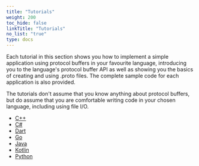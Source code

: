 ```yaml
---
title: "Tutorials"
weight: 200
toc_hide: false
linkTitle: "Tutorials"
no_list: "true"
type: docs
---
```


Each tutorial in this section shows you how to implement a simple application
using protocol buffers in your favourite language, introducing you to the
language's protocol buffer API as well as showing you the basics of creating and
using .proto files. The complete sample code for each application is also
provided.

The tutorials don't assume that you know anything about protocol buffers, but do
assume that you are comfortable writing code in your chosen language, including
using file I/O.

*   [C++](/docs/getting-started/cpptutorial)
*   [C#](/docs/getting-started/csharptutorial)
*   [Dart](/docs/getting-started/darttutorial)
*   [Go](/docs/getting-started/gotutorial)
*   [Java](/docs/getting-started/javatutorial)
*   [Kotlin](/docs/getting-started/kotlintutorial)
*   [Python](/docs/getting-started/pythontutorial)
